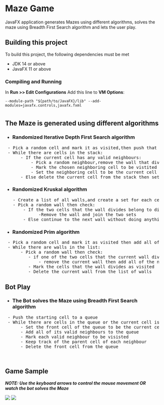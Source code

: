 # Maze Game

JavaFX application generates Mazes using different algorithms, solves the maze using Breadth First Search algorithm and lets the user
play.

## Building this project ##

To build this project, the following dependencies must be met

* JDK 14 or above
* JavaFX 11 or above

### Compiling and Running ###

In **Run >> Edit Configurations** Add this line to **VM Options**:

``
--module-path "${path/to/JavaFX}/lib" --add-modules=javafx.controls,javafx.fxml
``
#

## The Maze is generated using different algorithms ##

* ### Randomized Iterative Depth First Search algorithm ###

<pre>
 - Pick a random cell and mark it as visited,then push that cell to a stack
 - While there are cells in the stack:
      - If the current cell has any valid neighbours:   
          - Pick a random neighbour,remove the wall that divdies between the current cell and that neighbour
          - Mark the chosen neighboring cell to be vistited 
          - Set the neighboring cell to be the current cell
      - Else delete the current cell from the stack then set the top cell on the stack to be the current cell  
</pre>

* ### Randomized Kruskal algorithm ###
<pre>
   - Create a list of all walls,and create a set for each cell,each containing just that one cell.
   - Pick a random wall then check: 
       - If the two cells that the wall divides belong to distinct sets 
             -Remove the wall and join the two sets
       - Else continue to the next wall without doing anything </pre>

* ### Randomized Prim algorithm ###
<pre>
 - Pick a random cell and mark it as visited then add all of its walls to a list of walls
 - While there are walls in the list:
      - Pick a random wall then check: 
         - if one of the two cells that the current wall divides is not marked visited:
             - remove the current wall then add all of the not visited cell's valid walls to the list of walls
         - Mark the cells that the wall divides as visited 
         - Delete the current wall from the list of walls
</pre>

## Bot Play ##
 * ### The Bot solves the Maze using Breadth First Search algorithm ### 

<pre>
 - Push the starting cell to a queue
 - While there are cells in the queue or the current cell is not equal to the distination cell:
      - Set the front cell of the queue to be the current cell
      - Add all of its valid neighbours to the queue
      - Mark each valid neighbour to be visisted 
      - Keep track of the parent cell of each neighbour
      - Delete the front cell from the queue 
</pre>
</br>

## Game Sample ##

***NOTE: Use the keyboard arrows to control the mouse movement **OR** watch the bot solves the Maze***

![](https://media.giphy.com/media/Y114qkzL236gvDqp9q/giphy.gif)
![](https://media.giphy.com/media/TclpVH86Gz7x3gzvZc/giphy.gif)
